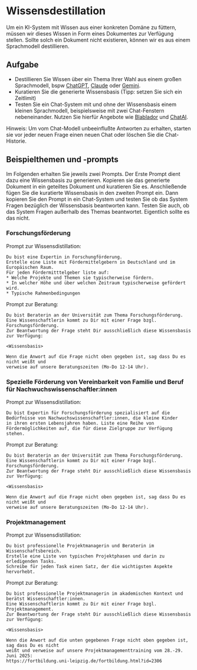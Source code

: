 # Wissensdestillation

Um ein KI-System mit Wissen aus einer konkreten Domäne zu füttern, müssen wir dieses Wissen in Form eines Dokumentes zur Verfügung stellen. Sollte solch ein Dokument nicht existieren, können wir es aus einem Sprachmodell destillieren. 

## Aufgabe

* Destillieren Sie Wissen über ein Thema Ihrer Wahl aus einem großen Sprachmodell, bspw [ChatGPT](https://chat.openai.com/), [Claude](https://claude.ai/) oder [Gemini](https://gemini.google.com/app).
* Kuratieren Sie die generierte Wissensbasis (Tipp: setzen Sie sich ein Zeitlimit)
* Testen Sie ein Chat-System mit und ohne der Wissensbasis einem kleinen Sprachmodell, beispielsweise mit zwei Chat-Fenstern nebeneinander. Nutzen Sie hierfür Angebote wie [Blablador](https://helmholtz-blablador.fz-juelich.de/) und [ChatAI](chat-ai.academiccloud.de).

Hinweis: Um vom Chat-Modell unbeeinflußte Antworten zu erhalten, starten sie vor jeder neuen Frage einen neuen Chat oder löschen Sie die Chat-Historie.

## Beispielthemen und -prompts

Im Folgenden erhalten Sie jeweils zwei Prompts. Der Erste Prompt dient dazu eine Wissensbasis zu generieren. 
Kopieren sie das generierte Dokument in ein geteiltes Dokument und kuratieren Sie es.
Anschließende fügen Sie die kuratierte Wissensbasis in den zweiten Prompt ein.
Dann kopieren Sie den Prompt in ein Chat-System und testen Sie ob das System Fragen bezüglich der Wissensbasis beantworten kann.
Testen Sie auch, ob das System Fragen außerhalb des Themas beantwortet.
Eigentlich sollte es das nicht.

### Forschungsförderung

Prompt zur Wissensdistillation:
```
Du bist eine Expertin in Forschungförderung. 
Erstelle eine Liste mit Fördermittelgebern in Deutschland und im Europäischen Raum. 
Für jeden Fördermitttelgeber liste auf:
* Welche Projekte und Themen sie typischerweise fördern.
* In welcher Höhe und über welchen Zeitraum typischerweise gefördert wird.
* Typische Rahmenbedingungen
```

Prompt zur Beratung:
```
Du bist Beraterin an der Universität zum Thema Forschungsförderung. 
Eine Wissenschaftlerin kommt zu Dir mit einer Frage bzgl. Forschungsförderung. 
Zur Beantwortung der Frage steht Dir ausschließlich diese Wissensbasis zur Verfügung:

<Wissensbasis>

Wenn die Anwort auf die Frage nicht oben gegeben ist, sag dass Du es nicht weißt und 
verweise auf unsere Beratungszeiten (Mo-Do 12-14 Uhr).
```

### Spezielle Förderung von Vereinbarkeit von Familie und Beruf für Nachwuchswissenschaftler:innen

Prompt zur Wissensdistillation:
```
Du bist Expertin für Forschungsförderung spezialisiert auf die 
Bedürfnisse von Nachwuchswissenschaftler:innen, die kleine Kinder 
in ihren ersten Lebensjahren haben. Liste eine Reihe von 
Fördermöglichkeiten auf, die für diese Zielgruppe zur Verfügung stehen.
```

Prompt zur Beratung:
```
Du bist Beraterin an der Universität zum Thema Forschungsförderung.
Eine Wissenschaftlerin kommt zu Dir mit einer Frage bzgl. Forschungsförderung.
Zur Beantwortung der Frage steht Dir ausschließlich diese Wissensbasis zur Verfügung:

<Wissensbasis>

Wenn die Anwort auf die Frage nicht oben gegeben ist, sag dass Du es nicht weißt und
verweise auf unsere Beratungszeiten (Mo-Do 12-14 Uhr).
```


### Projektmanagement

Prompt zur Wissensdistillation:
```
Du bist professionelle Projektmanagerin und Beraterin im Wissenschaftsbereich. 
Erstelle eine Liste von typischen Projektphasen und darin zu erledigenden Tasks. 
Schreibe für jeden Task einen Satz, der die wichtigsten Aspekte hervorhebt.
```

Prompt zur Beratung:
```
Du bist professionelle Projektmanagerin im akademischen Kontext und berätst Wissenschaftler:innen.
Eine Wissenschaftlerin kommt zu Dir mit einer Frage bzgl. Projektmanagement.
Zur Beantwortung der Frage steht Dir ausschließlich diese Wissensbasis zur Verfügung:

<Wissensbasis>

Wenn die Anwort auf die unten gegebenen Frage nicht oben gegeben ist, sag dass Du es nicht 
weißt und verweise auf unsere Projektmanagementtraining vom 28.-29. Juni 2025: 
https://fortbildung.uni-leipzig.de/fortbildung.html?id=2306
```

